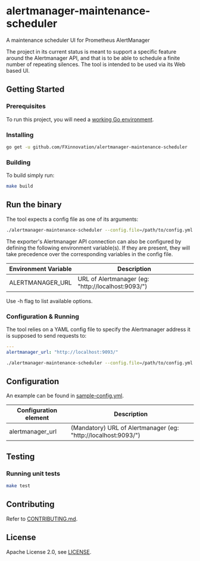 # alertmanager-maintenance-scheduler
A maintenance scheduler UI for Prometheus AlertManager

The project in its current status is meant to support a specific feature around the Alertmanager API, and that is to be able to schedule a finite number of repeating silences. The tool is intended to be used via its Web based UI.

## Getting Started

### Prerequisites

To run this project, you will need a [working Go environment](https://golang.org/doc/install).

### Installing

```bash
go get -u github.com/FXinnovation/alertmanager-maintenance-scheduler
```

### Building
To build simply run:
```bash
make build
```

## Run the binary

The tool expects a config file as one of its arguments:

```bash
./alertmanager-maintenance-scheduler --config.file=/path/to/config.yml
```

The exporter's Alertmanager API connection can also be configured by defining the following environment variable(s). If they are present, they will take precedence over the corresponding variables in the config file.

Environment Variable | Description
---------------------| -----------
ALERTMANAGER_URL | URL of Alertmanager (eg: "http://localhost:9093/")


Use -h flag to list available options.

### Configuration & Running
The tool relies on a YAML config file to specify the Alertmanager address it is supposed to send requests to:
```yaml
---
alertmanager_url: "http://localhost:9093/"
```

```bash
./alertmanager-maintenance-scheduler --config.file=/path/to/config.yml
```

## Configuration

An example can be found in
[sample-config.yml](https://github.com/FXinnovation/alertmanager-maintenance-scheduler/blob/master/sample-config.yml).

Configuration element | Description
--------------------- | -----------
alertmanager_url | (Mandatory) URL of Alertmanager (eg: "http://localhost:9093/")

## Testing

### Running unit tests

```bash
make test
```

## Contributing

Refer to [CONTRIBUTING.md](https://github.com/FXinnovation/alertmanager-maintenance-scheduler/blob/master/CONTRIBUTING.md).

## License

Apache License 2.0, see [LICENSE](https://github.com/FXinnovation/alertmanager-maintenance-scheduler/blob/master/LICENSE).

